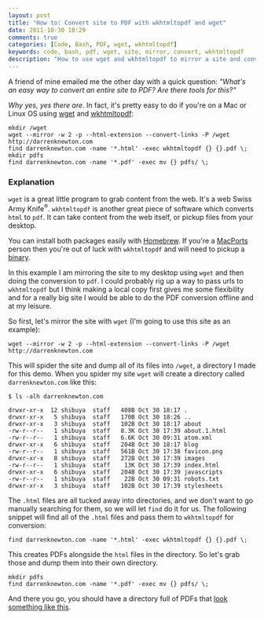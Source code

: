 ```yaml
---
layout: post
title: "How to: Convert site to PDF with wkhtmltopdf and wget"
date: 2011-10-30 18:29
comments: true
categories: [Code, Bash, PDF, wget, wkhtmltopdf]
keywords: code, bash, pdf, wget, site, mirror, convert, wkhtmltopdf
description: "How to use wget and wkhtmltopdf to mirror a site and convert to PDFs : Unix, OS X"
---
```


A friend of mine emailed me the other day with a quick question: _"What's an easy way to convert an entire site to PDF? Are there tools for this?"_

_Why yes, yes there are_. In fact, it's pretty easy to do if you're on a Mac or Linux OS using [wget](https://en.wikipedia.org/wiki/Wget) and [wkhtmltopdf](https://code.google.com/p/wkhtmltopdf/):

	mkdir /wget
	wget --mirror -w 2 -p --html-extension --convert-links -P /wget http://darrenknewton.com
	find darrenknewton.com -name '*.html' -exec wkhtmltopdf {} {}.pdf \;
	mkdir pdfs
	find darrenknewton.com -name '*.pdf' -exec mv {} pdfs/ \;

### Explanation

`wget` is a great little program to grab content from the web. It's a web Swiss Army Knife<sup>&reg;</sup>. `wkhtmltopdf` is another great piece of software which converts `html` to `pdf`. It can take content from the web itself, or pickup files from your desktop.

You can install both packages easily with [Homebrew](http://mxcl.github.com/homebrew/). If you're a [MacPorts](http://www.macports.org/index.php) person then you're out of luck with `wkhtmltopdf` and will need to pickup a [binary](https://code.google.com/p/wkhtmltopdf/downloads/list).

In this example I am mirroring the site to my desktop using `wget` and then doing the conversion to `pdf`. I could probably rig up a way to pass urls to `wkhtmltopdf` but I think making a local copy first gives me some flexibility and for a really big site I would be able to do the PDF conversion offline and at my leisure.

So first, let's mirror the site with `wget` (I'm going to use this site as an example):

	wget --mirror -w 2 -p --html-extension --convert-links -P /wget http://darrenknewton.com

This will spider the site and dump all of its files into `/wget`, a directory I made for this demo. When you spider my site `wget` will create a directory called `darrenknewton.com` like this:

	$ ls -alh darrenknewton.com

	drwxr-xr-x  12 shibuya  staff   408B Oct 30 18:17 .
	drwxr-xr-x   5 shibuya  staff   170B Oct 30 18:26 ..
	drwxr-xr-x   3 shibuya  staff   102B Oct 30 18:17 about
	-rw-r--r--   1 shibuya  staff   8.3K Oct 30 17:39 about.1.html
	-rw-r--r--   1 shibuya  staff   6.6K Oct 30 09:31 atom.xml
	drwxr-xr-x   6 shibuya  staff   204B Oct 30 18:17 blog
	-rw-r--r--   1 shibuya  staff   561B Oct 30 17:38 favicon.png
	drwxr-xr-x   8 shibuya  staff   272B Oct 30 17:39 images
	-rw-r--r--   1 shibuya  staff    13K Oct 30 17:39 index.html
	drwxr-xr-x   6 shibuya  staff   204B Oct 30 17:39 javascripts
	-rw-r--r--   1 shibuya  staff    22B Oct 30 09:31 robots.txt
	drwxr-xr-x   3 shibuya  staff   102B Oct 30 17:39 stylesheets

The `.html` files are all tucked away into directories, and we don't want to go manually searching for them, so we will let `find` do it for us. The following snippet will find all of the `.html` files and pass them to `wkhtmltopdf` for conversion:

	find darrenknewton.com -name '*.html' -exec wkhtmltopdf {} {}.pdf \;

This creates PDFs alongside the `html` files in the directory. So let's grab those and dump them into their own directory.

	mkdir pdfs
	find darrenknewton.com -name '*.pdf' -exec mv {} pdfs/ \;
	
And there you go, you should have a directory full of PDFs that [look something like this](http://images.darrenknewton.com/index.html.pdf).	